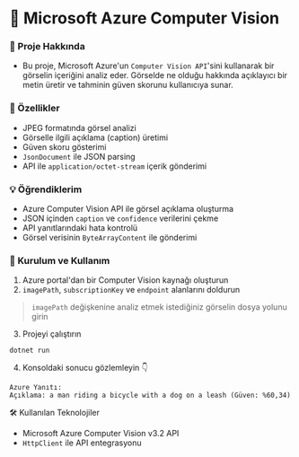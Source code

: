 # 🧠 Microsoft Azure Computer Vision
### 🎯 Proje Hakkında
+ Bu proje, Microsoft Azure'un `Computer Vision API`'sini kullanarak bir görselin içeriğini analiz eder. Görselde ne olduğu hakkında açıklayıcı bir metin üretir ve tahminin güven skorunu kullanıcıya sunar.

### 🚀 Özellikler
+ JPEG formatında görsel analizi
+ Görselle ilgili açıklama (caption) üretimi
+ Güven skoru gösterimi
+ `JsonDocument` ile JSON parsing
+ API ile `application/octet-stream` içerik gönderimi

### 💡 Öğrendiklerim
+ Azure Computer Vision API ile görsel açıklama oluşturma
+ JSON içinden `caption` ve `confidence` verilerini çekme
+ API yanıtlarındaki hata kontrolü
+ Görsel verisinin `ByteArrayContent` ile gönderimi

### 🔧 Kurulum ve Kullanım
1. Azure portal'dan bir Computer Vision kaynağı oluşturun
2. `imagePath`, `subscriptionKey` ve `endpoint` alanlarını doldurun
> `imagePath` değişkenine analiz etmek istediğiniz görselin dosya yolunu girin
3. Projeyi çalıştırın
```
dotnet run
```
4. Konsoldaki sonucu gözlemleyin 👇
```
Azure Yanıtı:
Açıklama: a man riding a bicycle with a dog on a leash (Güven: %60,34)
```

🛠 Kullanılan Teknolojiler
+ Microsoft Azure Computer Vision v3.2 API
+ `HttpClient` ile API entegrasyonu
